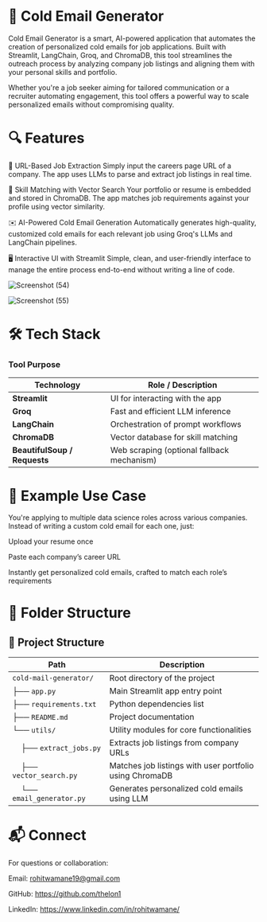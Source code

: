 # 🚀 Cold Email Generator

Cold Email Generator is a smart, AI-powered application that automates the creation of personalized cold emails for job applications. Built with Streamlit, LangChain, Groq, and ChromaDB, this tool streamlines the outreach process by analyzing company job listings and aligning them with your personal skills and portfolio.

Whether you're a job seeker aiming for tailored communication or a recruiter automating engagement, this tool offers a powerful way to scale personalized emails without compromising quality.

# 🔍 Features

🔗 URL-Based Job Extraction
Simply input the careers page URL of a company. The app uses LLMs to parse and extract job listings in real time.

🧠 Skill Matching with Vector Search
Your portfolio or resume is embedded and stored in ChromaDB. The app matches job requirements against your profile using vector similarity.

✉️ AI-Powered Cold Email Generation
Automatically generates high-quality, customized cold emails for each relevant job using Groq's LLMs and LangChain pipelines.

🖥️ Interactive UI with Streamlit
Simple, clean, and user-friendly interface to manage the entire process end-to-end without writing a line of code.

![Screenshot (54)](https://github.com/user-attachments/assets/9c91b887-8f07-4d07-be6d-eb44aac4c531)


![Screenshot (55)](https://github.com/user-attachments/assets/db1c637e-28f5-4731-bea1-8dac0e3da0aa)

# 🛠️ Tech Stack

### Tool	Purpose

| Technology              | Role / Description                                |
|-------------------------|---------------------------------------------------|
| **Streamlit**           | UI for interacting with the app                   |
| **Groq**                | Fast and efficient LLM inference                  |
| **LangChain**           | Orchestration of prompt workflows                 |
| **ChromaDB**            | Vector database for skill matching                |
| **BeautifulSoup / Requests** | Web scraping (optional fallback mechanism)   |

# 🧠 Example Use Case

You're applying to multiple data science roles across various companies.
Instead of writing a custom cold email for each one, just:

Upload your resume once

Paste each company’s career URL

Instantly get personalized cold emails, crafted to match each role’s requirements

# 📁 Folder Structure

## 📁 Project Structure

| Path                         | Description                                                   |
|------------------------------|---------------------------------------------------------------|
| `cold-mail-generator/`       | Root directory of the project                                 |
| ├── `app.py`                 | Main Streamlit app entry point                               |
| ├── `requirements.txt`       | Python dependencies list                                     |
| ├── `README.md`              | Project documentation                                        |
| └── `utils/`                 | Utility modules for core functionalities                     |
| &nbsp;&nbsp;&nbsp;&nbsp;├── `extract_jobs.py`     | Extracts job listings from company URLs              |
| &nbsp;&nbsp;&nbsp;&nbsp;├── `vector_search.py`    | Matches job listings with user portfolio using ChromaDB |
| &nbsp;&nbsp;&nbsp;&nbsp;└── `email_generator.py`  | Generates personalized cold emails using LLM         |


# 📬 Connect

For questions or collaboration:

Email: rohitwamane19@gmail.com

GitHub: https://github.com/thelon1

LinkedIn: https://www.linkedin.com/in/rohitwamane/




